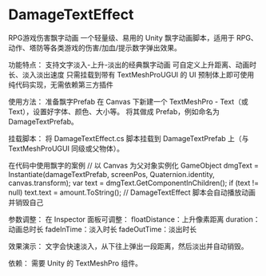 # DamageTextEffect
RPG游戏伤害飘字动画
一个轻量级、易用的 Unity 飘字动画脚本，适用于 RPG、动作、塔防等各类游戏的伤害/加血/提示数字弹出效果。

功能特点：
支持文字淡入-上升-淡出的经典飘字动画
可自定义上升距离、动画时长、淡入淡出速度
只需挂载到带有 TextMeshProUGUI 的 UI 预制体上即可使用
纯代码实现，无需依赖第三方插件

使用方法：
准备飘字Prefab
在 Canvas 下新建一个 TextMeshPro - Text（或 Text），设置好字体、颜色、大小等。
将其做成 Prefab，例如命名为 DamageTextPrefab。

挂载脚本：
将 DamageTextEffect.cs 脚本挂载到 DamageTextPrefab 上（与 TextMeshProUGUI 同级或父物体）。

在代码中使用飘字的案例
// 以 Canvas 为父对象实例化
GameObject dmgText = Instantiate(damageTextPrefab, screenPos, Quaternion.identity, canvas.transform);
var text = dmgText.GetComponentInChildren<TextMeshProUGUI>();
if (text != null)
text.text = amount.ToString();
// DamageTextEffect 脚本会自动播放动画并销毁自己

参数调整：
在 Inspector 面板可调整：
floatDistance：上升像素距离
duration：动画总时长
fadeInTime：淡入时长
fadeOutTime：淡出时长

效果演示：
文字会快速淡入，从下往上弹出一段距离，然后淡出并自动销毁。

依赖：
需要 Unity 的 TextMeshPro 组件。
